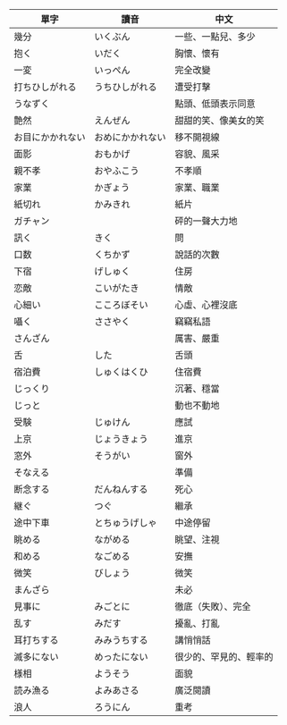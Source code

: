 |單字|讀音|中文|
|---|---|---|
|幾分|いくぶん|一些、一點兒、多少|
|抱く|いだく|胸懷、懷有|
|一変|いっぺん|完全改變|
|打ちひしがれる|うちひしがれる|遭受打擊|
|うなずく||點頭、低頭表示同意|
|艶然|えんぜん|甜甜的笑、像美女的笑|
|お目にかかれない|おめにかかれない|移不開視線|
|面影|おもかげ|容貌、風采|
|親不孝|おやふこう|不孝順|
|家業|かぎょう|家業、職業|
|紙切れ|かみきれ|紙片|
|ガチャン||砰的一聲大力地|
|訊く|きく|問|
|口数|くちかず|說話的次數|
|下宿|げしゅく|住房|
|恋敵|こいがたき|情敵|
|心細い|こころぼそい|心虛、心裡沒底|
|囁く|ささやく|竊竊私語|
|さんざん||厲害、嚴重|
|舌|した|舌頭|
|宿泊費|しゅくはくひ|住宿費|
|じっくり||沉著、穩當|
|じっと||動也不動地|
|受験|じゅけん|應試|
|上京|じょうきょう|進京|
|窓外|そうがい|窗外|
|そなえる||準備|
|断念する|だんねんする|死心|
|継ぐ|つぐ|繼承|
|途中下車|とちゅうげしゃ|中途停留|
|眺める|ながめる|眺望、注視|
|和める|なごめる|安撫|
|微笑|びしょう|微笑|
|まんざら||未必|
|見事に|みごとに|徹底（失敗）、完全|
|乱す|みだす|擾亂、打亂|
|耳打ちする|みみうちする|講悄悄話|
|滅多にない|めったにない|很少的、罕見的、輕率的|
|様相|ようそう|面貌|
|読み漁る|よみあさる|廣泛閱讀|
|浪人|ろうにん|重考|
